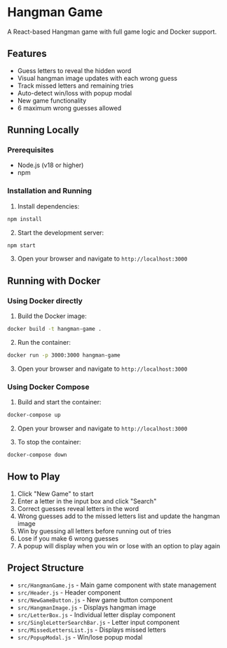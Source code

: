 # Hangman Game

A React-based Hangman game with full game logic and Docker support.

## Features

- Guess letters to reveal the hidden word
- Visual hangman image updates with each wrong guess
- Track missed letters and remaining tries
- Auto-detect win/loss with popup modal
- New game functionality
- 6 maximum wrong guesses allowed

## Running Locally

### Prerequisites
- Node.js (v18 or higher)
- npm

### Installation and Running

1. Install dependencies:
```bash
npm install
```

2. Start the development server:
```bash
npm start
```

3. Open your browser and navigate to `http://localhost:3000`

## Running with Docker

### Using Docker directly

1. Build the Docker image:
```bash
docker build -t hangman-game .
```

2. Run the container:
```bash
docker run -p 3000:3000 hangman-game
```

3. Open your browser and navigate to `http://localhost:3000`

### Using Docker Compose

1. Build and start the container:
```bash
docker-compose up
```

2. Open your browser and navigate to `http://localhost:3000`

3. To stop the container:
```bash
docker-compose down
```

## How to Play

1. Click "New Game" to start
2. Enter a letter in the input box and click "Search"
3. Correct guesses reveal letters in the word
4. Wrong guesses add to the missed letters list and update the hangman image
5. Win by guessing all letters before running out of tries
6. Lose if you make 6 wrong guesses
7. A popup will display when you win or lose with an option to play again

## Project Structure

- `src/HangmanGame.js` - Main game component with state management
- `src/Header.js` - Header component
- `src/NewGameButton.js` - New game button component
- `src/HangmanImage.js` - Displays hangman image
- `src/LetterBox.js` - Individual letter display component
- `src/SingleLetterSearchBar.js` - Letter input component
- `src/MissedLettersList.js` - Displays missed letters
- `src/PopupModal.js` - Win/lose popup modal
